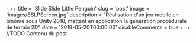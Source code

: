 +++
title = 'Slide Slide Little Penguin'
slug = 'post'
image = 'images/SSLPScreen.jpg'
description = "Réalisation d'un jeu mobile en binôme sous Unity 2018, mettant en application la génération procédurale de terrain 2D"
date = '2019-05-20T00:00:00'
disableComments = true
+++
//TODO Contenu du post